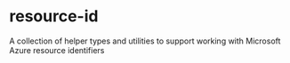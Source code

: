 # resource-id
A collection of helper types and utilities to support working with Microsoft Azure resource identifiers
